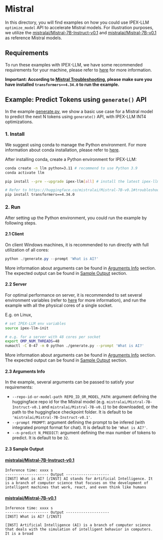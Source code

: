 # Mistral
In this directory, you will find examples on how you could use IPEX-LLM `optimize_model` API to accelerate Mistral models. For illustration purposes, we utilize the [mistralai/Mistral-7B-Instruct-v0.1](https://huggingface.co/mistralai/Mistral-7B-Instruct-v0.1) and [mistralai/Mistral-7B-v0.1](https://huggingface.co/mistralai/Mistral-7B-v0.1) as reference Mistral models.

## Requirements
To run these examples with IPEX-LLM, we have some recommended requirements for your machine, please refer to [here](../README.md#recommended-requirements) for more information.

**Important: According to [Mistral Troubleshooting](https://huggingface.co/mistralai/Mistral-7B-v0.1#troubleshooting), please make sure you have installed `transformers==4.34.0` to run the example.**

## Example: Predict Tokens using `generate()` API
In the example [generate.py](./generate.py), we show a basic use case for a Mistral model to predict the next N tokens using `generate()` API, with IPEX-LLM INT4 optimizations.
### 1. Install
We suggest using conda to manage the Python environment. For more information about conda installation, please refer to [here](https://docs.conda.io/en/latest/miniconda.html#).

After installing conda, create a Python environment for IPEX-LLM:
```bash
conda create -n llm python=3.11 # recommend to use Python 3.9
conda activate llm

pip install --pre --upgrade ipex-llm[all] # install the latest ipex-llm nightly build with 'all' option

# Refer to https://huggingface.co/mistralai/Mistral-7B-v0.1#troubleshooting, please make sure you are using a stable version of Transformers, 4.34.0 or newer.
pip install transformers==4.34.0
```

### 2. Run
After setting up the Python environment, you could run the example by following steps.

#### 2.1 Client
On client Windows machines, it is recommended to run directly with full utilization of all cores:
```powershell
python ./generate.py --prompt 'What is AI?'
```
More information about arguments can be found in [Arguments Info](#23-arguments-info) section. The expected output can be found in [Sample Output](#24-sample-output) section.

#### 2.2 Server
For optimal performance on server, it is recommended to set several environment variables (refer to [here](../README.md#best-known-configuration-on-linux) for more information), and run the example with all the physical cores of a single socket.

E.g. on Linux,
```bash
# set IPEX-LLM env variables
source ipex-llm-init

# e.g. for a server with 48 cores per socket
export OMP_NUM_THREADS=48
numactl -C 0-47 -m 0 python ./generate.py --prompt 'What is AI?'
```
More information about arguments can be found in [Arguments Info](#23-arguments-info) section. The expected output can be found in [Sample Output](#24-sample-output) section.

#### 2.3 Arguments Info
In the example, several arguments can be passed to satisfy your requirements:

- `--repo-id-or-model-path REPO_ID_OR_MODEL_PATH`: argument defining the huggingface repo id for the Mistral model (e.g. `mistralai/Mistral-7B-Instruct-v0.1` and `mistralai/Mistral-7B-v0.1`) to be downloaded, or the path to the huggingface checkpoint folder. It is default to be `'mistralai/Mistral-7B-Instruct-v0.1'`.
- `--prompt PROMPT`: argument defining the prompt to be infered (with integrated prompt format for chat). It is default to be `'What is AI?'`.
- `--n-predict N_PREDICT`: argument defining the max number of tokens to predict. It is default to be `32`.

#### 2.3 Sample Output
#### [mistralai/Mistral-7B-Instruct-v0.1](https://huggingface.co/mistralai/Mistral-7B-Instruct-v0.1)
```log
Inference time: xxxx s
-------------------- Output --------------------
[INST] What is AI? [/INST] AI stands for Artificial Intelligence. It is a branch of computer science that focuses on the development of intelligent machines that work, react, and even think like humans
```

#### [mistralai/Mistral-7B-v0.1](https://huggingface.co/mistralai/Mistral-7B-v0.1)
```log
Inference time: xxxx s
-------------------- Output --------------------
[INST] What is AI? [/INST]

[INST] Artificial Intelligence (AI) is a branch of computer science that deals with the simulation of intelligent behavior in computers. It is a broad
```
